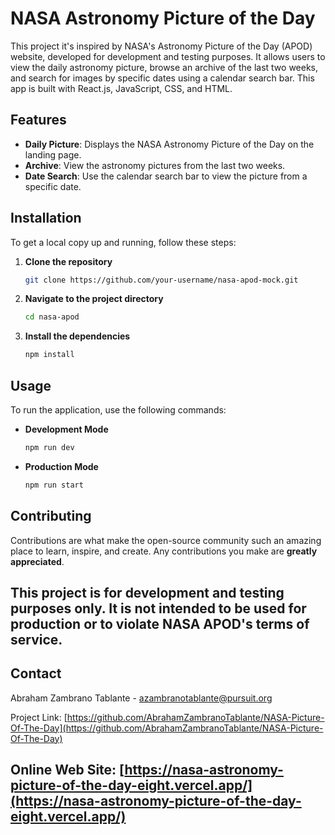 # NASA Astronomy Picture of the Day 

This project it's inspired by NASA's Astronomy Picture of the Day (APOD) website, developed for development and testing purposes. It allows users to view the daily astronomy picture, browse an archive of the last two weeks, and search for images by specific dates using a calendar search bar. This app is built with React.js, JavaScript, CSS, and HTML.

## Features

- **Daily Picture**: Displays the NASA Astronomy Picture of the Day on the landing page.
- **Archive**: View the astronomy pictures from the last two weeks.
- **Date Search**: Use the calendar search bar to view the picture from a specific date.

## Installation

To get a local copy up and running, follow these steps:

1. **Clone the repository**
    ```sh
    git clone https://github.com/your-username/nasa-apod-mock.git
    ```
2. **Navigate to the project directory**
    ```sh
    cd nasa-apod
    ```
3. **Install the dependencies**
    ```sh
    npm install
    ```

## Usage

To run the application, use the following commands:

- **Development Mode**
    ```sh
    npm run dev
    ```
- **Production Mode**
    ```sh
    npm run start
    ```

## Contributing

Contributions are what make the open-source community such an amazing place to learn, inspire, and create. Any contributions you make are **greatly appreciated**.

## This project is for development and testing purposes only. It is not intended to be used for production or to violate NASA APOD's terms of service.

## Contact

Abraham Zambrano Tablante - [azambranotablante@pursuit.org](mailto:azambranotablante@pursuit.org)

Project Link: [https://github.com/AbrahamZambranoTablante/NASA-Picture-Of-The-Day](https://github.com/AbrahamZambranoTablante/NASA-Picture-Of-The-Day)

## Online Web Site: [https://nasa-astronomy-picture-of-the-day-eight.vercel.app/](https://nasa-astronomy-picture-of-the-day-eight.vercel.app/)